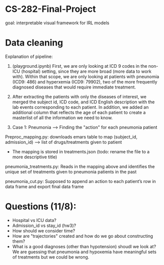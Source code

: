 # CS-282-Final-Project
goal: interpretable visual framework for IRL models

# Data cleaning
Explanation of pipeline: 
1. (playground.ipynb) First, we are only looking at ICD 9 codes in the non-ICU (hospital) setting, since they are more broad (more data to work with). Within that scope, we are only looking at patients with pneunomia (ICD9: 486) and hyperxemia (ICD9: 79902), two of the more frequently diagnosed diseases that would require immediate treatment.

2. After extracting the patients with only the diseases of interest, we merged the subject id, ICD code, and ICD English description with the lab events corresponding to each patient. In addition, we added an additional column that reflects the age of each patient to create a masterlist of all the information we need to know.

3. Case 1: Pneumonia --> Finding the "action" for each pneumonia patient

Preproc_mapping.py: downloads emars table to map (subject_id, admission_id) —> list of drugs/treatments given to patient
- The mapping is stored in treatments.json (todo: rename the file to a more descriptive title)

pneumonia_treatments.py: Reads in the mapping above and identifies the unique set of treatments given to pneumonia patients in the past

pneumonia_cut.py: Supposed to append an action to each patient’s row in data frame and export final data frame

# Questions (11/8): 
- Hospital vs ICU data?
- Admission_id vs stay_id (hw3)?
- How should we consider time?
- How are "trajectories" created and how do we go about constructing them? 
- What is a good diagnoses (other than hypotension) shoudl we look at? We are guessing that pneumonia and hypoxemia have meaningful sets of treatments but we could be wrong.


